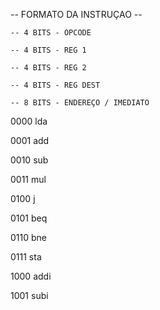   -- FORMATO DA  INSTRUÇAO --

    -- 4 BITS - OPCODE

    -- 4 BITS - REG 1

    -- 4 BITS - REG 2
    
    -- 4 BITS - REG DEST

    -- 8 BITS - ENDEREÇO / IMEDIATO

0000 lda

0001 add

0010 sub

0011 mul

0100 j

0101 beq

0110 bne

0111 sta

1000 addi

1001 subi

